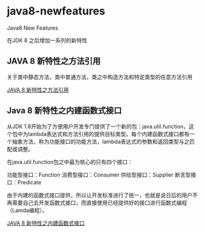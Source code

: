 # java8-newfeatures
Java8 New Features

在JDK 8 之后增加一系列的新特性

<h2>JAVA 8 新特性之方法引用</h2> 

关于类中静态方法，类中普通方法，类之中构造方法和特定类型的任意方法引用

<a href="http://www.devnp.com/2017/08/10/java-8-%E6%96%B0%E7%89%B9%E6%80%A7%E4%B9%8B%E6%96%B9%E6%B3%95%E5%BC%95%E7%94%A8/">JAVA 8 新特性之方法引用</a>

<h2>Java 8 新特性之内建函数式接口</h2> 

从JDK 1.8开始为了方便用户开发专门提供了一个新的包：java.util.function，这个包中为lambda表达式和方法引用的提供目标类型。每个内建函数式接口都有一个抽象方法，称为功能接口的功能方法，lambda表达式的参数和返回类型与之匹配或调整。

在java.util.function包之中最为核心的只有四个接口：

功能型接口：Function 
消费型接口：Consumer 
供给型接口：Supplier 
断言型接口：Predicate 

由于内建的函数式接口提供，所以让开发标准进行了统一，也就是说日后的用户不再需要自己去开发函数式接口，而直接使用已经提供好的接口进行函数式编程（Lamda编程）。

<a href="http://www.devnp.com/2017/08/12/java-8-%E6%96%B0%E7%89%B9%E6%80%A7%E4%B9%8B%E5%86%85%E5%BB%BA%E5%87%BD%E6%95%B0%E5%BC%8F%E6%8E%A5%E5%8F%A3/">JAVA 8 新特性之内建函数式接口</a>
